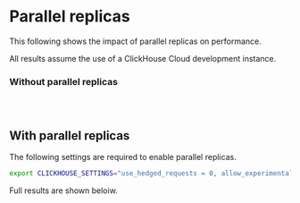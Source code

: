 # Parallel replicas

This following shows the impact of parallel replicas on performance.

All results assume the use of a ClickHouse Cloud development instance.


### Without parallel replicas


```bash




```


## With parallel replicas

The following settings are required to enable parallel replicas.

```bash
export CLICKHOUSE_SETTINGS="use_hedged_requests = 0, allow_experimental_parallel_reading_from_replicas = 1, max_parallel_replicas = 100, parallel_replicas_single_task_marks_count_multiplier = 2;"
```

Full results are shown beloiw.

```bash


```